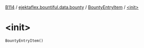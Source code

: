 [B114](../../index.md) / [ejektaflex.bountiful.data.bounty](../index.md) / [BountyEntryItem](index.md) / [&lt;init&gt;](./-init-.md)

# &lt;init&gt;

`BountyEntryItem()`
